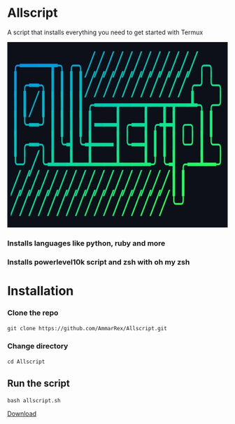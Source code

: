 # Allscript
A script that installs everything you need to get started with Termux

![alt text](https://github.com/AmmarRex/Allscript/blob/main/Logo.jpg "Logo Title Text 1")



### Installs languages like python, ruby and more


### Installs powerlevel10k script and zsh with oh my zsh

# Installation

###  Clone the repo

```git clone https://github.com/AmmarRex/Allscript.git```

###  Change directory

`cd Allscript`

##  Run the script

`bash allscript.sh`

<!-- Place this tag where you want the button to render. -->
<a class="github-button" href="https://github.com/AmmarRex/Allscript/archive/master.zip" data-color-scheme="dark: dark_dimmed; light: dark_dimmed; dark: dark_dimmed;" data-icon="octicon-download" data-size="large" aria-label="Download AmmarRex/Allscript on GitHub">Download</a>

